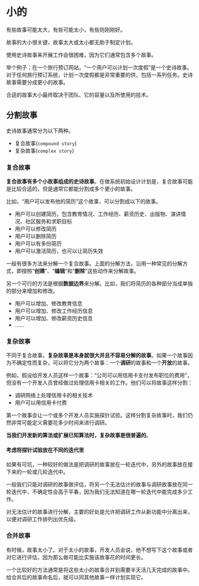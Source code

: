 # 小的

有些故事可能太大，有些可能太小，有些则刚刚好。

故事的大小很关键，故事太大或太小都无助于制定计划。

使用史诗故事来开展工作会很困难，因为它们通常包含多个故事。

举个例子：在一个旅行预订网站，“一个用户可以计划一次度假”是一个史诗故事。对于任何旅行预订系统，计划一次度假都是非常重要的供，包括一系列任务。史诗故事需要分成更小的故事。

合适的故事大小最终取决于团队、它的容量以及所使用的技术。

## 分割故事

史诗故事通常分为以下两种。

- 复合故事(`compound story`)
- 复杂故事(`complex story`)

### 复合故事

**复合故事有多个小故事组成的史诗故事**。在做系统初始设计计划是，复合故事可能是比较合适的，但是通常它都能分割成多个更小的故事。

比如，“用户可以发布他的简历”这个故事，可以分割成以下的故事。

- 用户可以创建简历，包含教育情况、工作经历、薪资历史、出版物、演讲情况、社区服务和求职目标
- 用户可以修改简历
- 用户可以删除简历
- 用户可以有多份简历
- 用户可以激活简历，也可以让简历失效

一般有很多方法来分解一个复合故事。上面的分解方法，沿用一种常见的分解方式，即按照“**创建**”、“**编辑**”和“**删除**”这些动作来分解故事。

另一个可行的方法是根据**数据边界**来分解。比如，我们将简历的各种部分当成单独的部分来增加和修改。

- 用户可以增加、修改教育信息
- 用户可以增加、修改工作经历信息
- 用户可以增加、修改薪资历史信息
- ......

### 复杂故事

不同于复合故事，**复杂故事是本身就很大并且不容易分解的故事**。如果一个故事因为不确定性而复杂，可以将它分为两个故事：一个**调研**的故事和一个**开放**的故事。

例如，假设给开发人员这样一个故事：“公司可以用信用卡支付发布职位的费用”，但没有一个开发人员曾经做过处理信用卡相关的工作。他们可以将故事这样分割：

- 调研网络上处理信用卡的相关技术
- 用户可以用信用卡付费

第一个故事会让一个或多个开发人员实施探针试验。这样分割复杂故事时，我们仍然非常可能定义需要花多少时间来进行调研。

**当我们开发新的算法或扩展已知算法时，复杂故事是很普遍的**。

#### 考虑将探针试验放在不同的迭代里

如果有可坑，一种较好的做法是把调研的故事放在一轮迭代中，另外的故事放在接下来的一轮或几轮迭代中。

一般我们只能对调研的故事做评估，将另一个无法估计的故事与调研故事放在同一轮迭代中，不确定性会高于平春，因为我们无法知道在哪一轮迭代中能完成多少工作。

对无法估计的故事进行分解，主要的好处是允许把调研工作从新功能中分离出来，以便对调研工作排列出优先级。

### 合并故事

有时候，故事太小了。对于太小的故事，开发人员会说，他不想写下这个故事或者对它进行评估，因为那么做可能比实施该故事花的时间更长。

一个比较好的方法通常是将这些太小的故事合并到需要半天活几天完成的故事中。给合并后的故事命名后，就可以同其他故事一样计划实现它。
